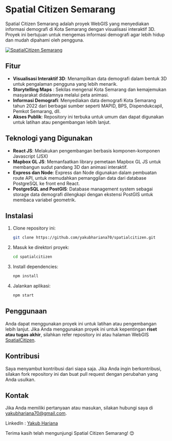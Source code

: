 # Spatial Citizen Semarang

Spatial Citizen Semarang adalah proyek WebGIS yang menyediakan informasi demografi di Kota Semarang dengan visualisasi interaktif 3D. Proyek ini bertujuan untuk mengemas informasi demografi agar lebih hidup dan mudah dipahami oleh pengguna.

[![SpatialCitizen Semarang](https://drive.google.com/uc?id=1xsl1OOKoHltbWnNnx2L847Oos1JV3UBh)](https://drive.google.com/file/d/1AMt7AnlH9Ipx5H6RY4Ao5VvF2SVlcaZq/view?usp=drive_link)

## Fitur

- **Visualisasi Interaktif 3D**: Menampilkan data demografi dalam bentuk 3D untuk pengalaman pengguna yang lebih menarik.
- **Storytelling Maps** : Sekilas mengenal Kota Semarang dan kemajemukan masyarakat didalamnya melalui peta animasi.
- **Informasi Demografi**: Menyediakan data demografi Kota Semarang tahun 2022 dari berbagai sumber seperti MAPID, BPS, Dispendukcapil, Pemkot Semarang, dll.
- **Akses Publik**: Repository ini terbuka untuk umum dan dapat digunakan untuk latihan atau pengembangan lebih lanjut.

## Teknologi yang Digunakan

- **React JS**: Melakukan pengembangan berbasis komponen-komponen Javascript (JSX)
- **Mapbox GL JS**: Memanfaatkan library pemetaan Mapbox GL JS untuk membangun sudut pandang 3D dan animasi interaktif.
- **Express dan Node**: Express dan Node digunakan dalam pembuatan route API, untuk memudahkan pemanggilan data dari database PostgreSQL ke front end React.
- **PostgreSQL and PostGIS**: Database management system sebagai storage data demografi dilengkapi dengan ekstensi PostGIS untuk membaca variabel geometrik.

## Instalasi

1. Clone repository ini:
    ```bash
    git clone https://github.com/yakubhariana70/spatialcitizen.git
    ```
2. Masuk ke direktori proyek:
    ```bash
    cd spatialcitizen
    ```
3. Install dependencies:
    ```bash
    npm install
    ```
4. Jalankan aplikasi:
    ```bash
    npm start
    ```

## Penggunaan

Anda dapat menggunakan proyek ini untuk latihan atau pengembangan lebih lanjut. Jika Anda menggunakan proyek ini untuk kepentingan **riset atau tugas akhir**, silahkan refer repository ini atau halaman WebGIS [SpatialCitizen](spatialcitizen-client.vercel.app).

## Kontribusi

Saya menyambut kontribusi dari siapa saja. Jika Anda ingin berkontribusi, silakan fork repository ini dan buat pull request dengan perubahan yang Anda usulkan.

## Kontak

Jika Anda memiliki pertanyaan atau masukan, silakan hubungi saya di yakubhariana70@gmail.com.

LinkedIn :  [Yakub Hariana](https://www.linkedin.com/in/yakubhariana)

Terima kasih telah mengunjungi Spatial Citizen Semarang! 😊
